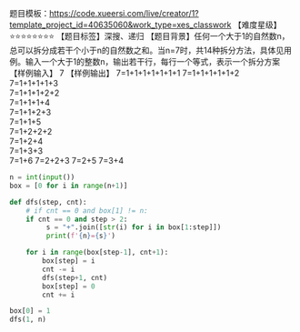 题目模板：https://code.xueersi.com/live/creator/1?template_project_id=40635060&work_type=xes_classwork 
【难度星级】⭐⭐⭐⭐⭐⭐⭐⭐
【题目标签】深搜、递归
【题目背景】任何一个大于1的自然数n，总可以拆分成若干个小于n的自然数之和。当n=7时，共14种拆分方法，具体见用例。输入一个大于1的整数n，输出若干行，每行一个等式，表示一个拆分方案
【样例输入】
7
【样例输出】
7=1+1+1+1+1+1+1
7=1+1+1+1+1+2  
7=1+1+1+1+3    
7=1+1+1+2+2    
7=1+1+1+4      
7=1+1+2+3      
7=1+1+5        
7=1+2+2+2      
7=1+2+4        
7=1+3+3        
7=1+6
7=2+2+3
7=2+5
7=3+4

```python
n = int(input())
box = [0 for i in range(n+1)] 

def dfs(step, cnt):
    # if cnt == 0 and box[1] != n:
    if cnt == 0 and step > 2:
         s = "+".join([str(i) for i in box[1:step]])
         print(f'{n}={s}')

    for i in range(box[step-1], cnt+1):
        box[step] = i
        cnt -= i
        dfs(step+1, cnt)
        box[step] = 0
        cnt += i

box[0] = 1 
dfs(1, n)
```

